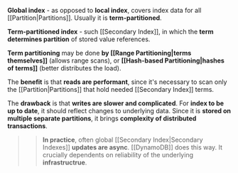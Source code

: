 **Global index** - as opposed to **local index**, covers index data for all [[Partition|Partitions]]. Usually it is **term-partitioned**.

**Term-partitioned index** - such [[Secondary Index]], in which the **term determines partition** of stored value references. 

**Term partitioning** may be done **by [[Range Partitioning|terms themselves]]** (allows range scans), or **[[Hash-based Partitioning|hashes of terms]]** (better distributes the load).

The **benefit** is that **reads are performant**, since it's necessary to scan only the [[Partition|Partitions]] that hold needed [[Secondary Index]] terms.

The **drawback** is that **writes are slower and complicated**. For **index to be up to date**, it should reflect changes to underlying data. Since it is **stored on multiple separate partitions**, it brings **complexity of distributed transactions**.

>> **In practice**, often global [[Secondary Index|Secondary Indexes]] **updates are async**. [[DynamoDB]] does this way. It crucially dependents on reliability of the underlying **infrastructrue**.
